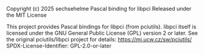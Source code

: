 Copyright (c) 2025 sechsehelme
Pascal binding for libpci
Released under the MIT License

This project provides Pascal bindings for libpci (from pciutils).
libpci itself is licensed under the GNU General Public License (GPL) version 2 or later.
See the original pciutils/libpci project for details: https://mj.ucw.cz/sw/pciutils/
SPDX-License-Identifier: GPL-2.0-or-later
